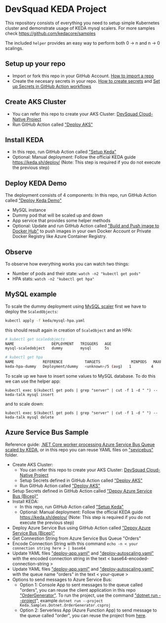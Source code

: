 # DevSquad KEDA Project

This repository consists of everything you need to setup simple Kubernetes 
cluster and demonstrate usage of KEDA mysql scalers. For more
samples check https://github.com/kedacore/samples

The included `helper` provides an easy way to perform both 0 -> n and n -> 0 scalings.  

## Setup up your repo
- Import or fork this repo in your GitHub Account. [How to import a repo](https://docs.github.com/en/get-started/importing-your-projects-to-github/importing-source-code-to-github/importing-a-repository-with-github-importer)
- Create the necesary secrets in your repo. [How to create secrets](https://docs.github.com/en/actions/security-guides/encrypted-secrets#creating-encrypted-secrets-for-a-repository) and [Set up Secrets in GitHub Action workflows](https://github.com/Azure/actions-workflow-samples/blob/master/assets/create-secrets-for-GitHub-workflows.md)

## Create AKS Cluster
- You can refer this repo to create your AKS Cluster: [DevSquad Cloud-Native Project](https://github.com/oaviles/hello_cloud-native)
- Run GitHub Action called ["Deploy AKS"](https://github.com/oaviles/hello_cloud-native/actions/workflows/deploy-aks.yml)

## Install KEDA
- In this repo, run GitHub Action called ["Setup Keda"](https://github.com/oaviles/keda-example/actions/workflows/setup-keda.yml)
- Optional: Manual deployment: Follow the official KEDA guide https://keda.sh/deploy/ (Note: This step is required if you do not execute the previous step)


## Deploy KEDA Demo
The deployment consists of 4 components: In this repo, run GitHub Action called ["Deploy Keda Demo"](https://github.com/oaviles/keda-example/actions/workflows/deploy-demo.yml)
- MySQL instance
- Dummy pod that will be scaled up and down
- App service that provides some helper methods
- Optional: Update and run GitHub Action called ["Build and Push image to Docker Hub"](https://github.com/oaviles/keda-example/blob/master/.github/workflows/build-image-app.yml) to push images in your own Docker Account or Private Docker Registry like Azure Container Registry.



## Observe
To observe how everything works you can watch two things:
- Number of pods and their state: `watch -n2 "kubectl get pods"`
- HPA stats: `watch -n2 "kubectl get hpa"`


## MySQL example
To scale the dummy deployment using 
[MySQL scaler](https://keda.sh/scalers/mysql/) first we have to
deploy the `ScaledObjects`:
```sh
kubectl apply -f keda/mysql-hpa.yaml
```
this should result again in creation of `ScaleObject` and an HPA:
```sh
# kubectl get scaledobjects
NAME                 DEPLOYMENT   TRIGGERS   AGE
mysql-scaledobject   dummy        mysql      5s

# kubectl get hpa
NAME             REFERENCE          TARGETS              MINPODS   MAXPODS   REPLICAS   AGE
keda-hpa-dummy   Deployment/dummy   <unknown>/5 (avg)   1         4         0          45s
```

To scale up we have to insert some values to MySQL database. 
To do this we can use the helper app:
```shell script
kubectl exec $(kubectl get pods | grep "server" | cut -f 1 -d " ") -- keda-talk mysql insert
```
and to scale down:
```shell script
kubectl exec $(kubectl get pods | grep "server" | cut -f 1 -d " ") -- keda-talk mysql delete
```

## Azure Service Bus Sample
Reference guide: [.NET Core worker processing Azure Service Bus Queue scaled by KEDA](https://github.com/kedacore/sample-dotnet-worker-servicebus-queue/blob/main/connection-string-scenario.md), or in this repo you can reuse YAML files on ["sevicebus"](https://github.com/oaviles/keda-example/tree/master/servicebus) folder.

- Create AKS Cluster:
  + You can refer this repo to create your AKS Cluster: [DevSquad Cloud-Native Project](https://github.com/oaviles/hello_cloud-native)
  + Setup Secrets defined in GitHub Action called ["Deploy AKS"](https://github.com/oaviles/hello_cloud-native/actions/workflows/deploy-aks.yml)
  + Run GitHub Action called ["Deploy AKS"](https://github.com/oaviles/hello_cloud-native/actions/workflows/deploy-aks.yml)
- Setup Secrets defined in GitHub Action called ["Depoy Azure Service Bus (Bicep)"](https://github.com/oaviles/keda-example/actions/workflows/deploy-servicebus-bicep.yml)
- Install KEDA:
  + In this repo, run GitHub Action called ["Setup Keda"](https://github.com/oaviles/keda-example/actions/workflows/setup-keda.yml)
  + Optional: Manual deployment: Follow the official KEDA guide https://keda.sh/deploy/ (Note: This step is required if you do not execute the previous step)
- Deploy Azure Service Bus using GitHub Action called ["Depoy Azure Service Bus (Bicep)"](https://github.com/oaviles/keda-example/actions/workflows/deploy-servicebus-bicep.yml)
- Get Connestion String from Azure Service Bus Queue "Orders"
- Encode Connection String with this command ``` echo -n < your connection string here > | base64 ```
- Update YAML files ["deploy-app.yaml"](https://github.com/oaviles/keda-example/blob/master/servicebus/deploy-app.yaml) and ["deploy-autoscaling.yaml"](https://github.com/oaviles/keda-example/blob/master/servicebus/deploy-autoscaling.yaml) with the encoded connection string in the text < base64-encoded-connection-string >
- Update YAML files ["deploy-app.yaml"](https://github.com/oaviles/keda-example/blob/master/servicebus/deploy-app.yaml) and ["deploy-autoscaling.yaml"](https://github.com/oaviles/keda-example/blob/master/servicebus/deploy-autoscaling.yaml) with the queue name "orders" in the text < your-queue >
- Options to send messages to Azure Service Bus: 
  - Option 1: Console App to sent messages to the queue called "orders", you can reuse the client application in this repo ["OrderGenerator"](https://github.com/kedacore/sample-dotnet-worker-servicebus-queue/tree/main/src/Keda.Samples.Dotnet.OrderGenerator). To run the project, use the command ["dotnet run --project](https://docs.microsoft.com/en-us/dotnet/core/tools/dotnet-run)", example ```dotnet run --project Keda.Samples.Dotnet.OrderGenerator.csproj```
  - Option 2: Serverless App (Azure Function App) to send message to the queue called "order", you can reuse the project from [here](https://github.com/oaviles/api_sendorders).

